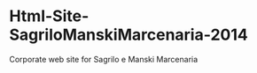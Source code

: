 Html-Site-SagriloManskiMarcenaria-2014
======================================

Corporate web site for Sagrilo e Manski Marcenaria
